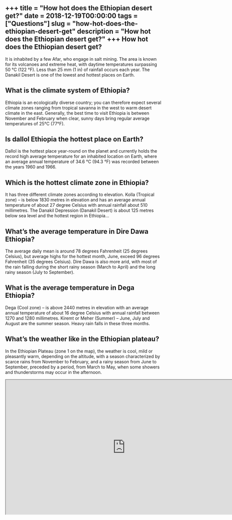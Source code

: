 +++
title = "How hot does the Ethiopian desert get?"
date = 2018-12-19T00:00:00
tags = ["Questions"]
slug = "how-hot-does-the-ethiopian-desert-get"
description = "How hot does the Ethiopian desert get?"
+++
How hot does the Ethiopian desert get?
--------------------------------------

It is inhabited by a few Afar, who engage in salt mining. The area is known for its volcanoes and extreme heat, with daytime temperatures surpassing 50 °C (122 °F). Less than 25 mm (1 in) of rainfall occurs each year. The Danakil Desert is one of the lowest and hottest places on Earth.

What is the climate system of Ethiopia?
---------------------------------------

Ethiopia is an ecologically diverse country; you can therefore expect several climate zones ranging from tropical savanna in the west to warm desert climate in the east. Generally, the best time to visit Ethiopia is between November and February when clear, sunny days bring regular average temperatures of 25°C (77°F).

Is dallol Ethiopia the hottest place on Earth?
----------------------------------------------

Dallol is the hottest place year-round on the planet and currently holds the record high average temperature for an inhabited location on Earth, where an average annual temperature of 34.6 °C (94.3 °F) was recorded between the years 1960 and 1966.

Which is the hottest climate zone in Ethiopia?
----------------------------------------------

It has three different climate zones according to elevation. Kolla (Tropical zone) – is below 1830 metres in elevation and has an average annual temperature of about 27 degree Celsius with annual rainfall about 510 millimetres. The Danakil Depression (Danakil Desert) is about 125 metres below sea level and the hottest region in Ethiopia…

What’s the average temperature in Dire Dawa Ethiopia?
-----------------------------------------------------

The average daily mean is around 78 degrees Fahrenheit (25 degrees Celsius), but average highs for the hottest month, June, exceed 96 degrees Fahrenheit (35 degrees Celsius). Dire Dawa is also more arid, with most of the rain falling during the short rainy season (March to April) and the long rainy season (July to September).

What is the average temperature in Dega Ethiopia?
-------------------------------------------------

Dega (Cool zone) – is above 2440 metres in elevation with an average annual temperature of about 16 degree Celsius with annual rainfall between 1270 and 1280 millimetres. Kiremt or Meher (Summer) – June, July and August are the summer season. Heavy rain falls in these three months.

What’s the weather like in the Ethiopian plateau?
-------------------------------------------------

In the Ethiopian Plateau (zone 1 on the map), the weather is cool, mild or pleasantly warm, depending on the altitude, with a season characterized by scarce rains from November to February, and a rainy season from June to September, preceded by a period, from March to May, when some showers and thunderstorms may occur in the afternoon.

<iframe allow="accelerometer; autoplay; clipboard-write; encrypted-media; gyroscope; picture-in-picture" allowfullscreen="" class="__youtube_prefs__  epyt-is-override  no-lazyload" data-no-lazy="1" data-origheight="433" data-origwidth="770" data-skipgform_ajax_framebjll="" height="433" id="_ytid_12267" loading="lazy" src="https://www.youtube.com/embed/yt6Dp3nXM7Y?enablejsapi=1&autoplay=0&cc_load_policy=0&cc_lang_pref=&iv_load_policy=1&loop=0&modestbranding=0&rel=1&fs=1&playsinline=0&autohide=2&theme=dark&color=red&controls=1&" title="YouTube player" width="770"></iframe>